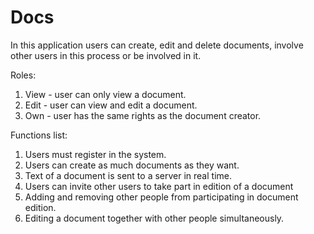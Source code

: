 # Docs
In this application users can create, edit and delete documents, involve other users in this process or be involved in it.

Roles:
1. View - user can only view a document.
2. Edit - user can view and edit a document.
3. Own - user has the same rights as the document creator.

Functions list:
1. Users must register in the system.
2. Users can create as much documents as they want.
3. Text of a document is sent to a server in real time.
4. Users can invite other users to take part in edition of a document 
2. Adding and removing other people from participating in document edition.
3. Editing a document together with other people simultaneously.
